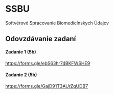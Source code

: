 # SSBU
Softvérové Spracovanie Biomedicínskych Údajov


## Odovzdávanie zadaní

#### Zadanie 1 (5b)

https://forms.gle/ebS63hr74BKFWSHE9

#### Zadanie 2 (5b)

https://forms.gle/GajD91T3AUrZqUDB7